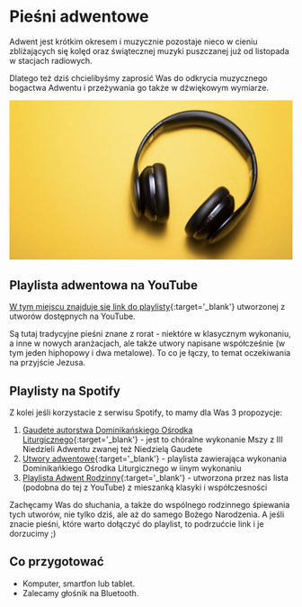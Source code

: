 # Pieśni adwentowe

Adwent jest krótkim okresem i muzycznie pozostaje nieco w cieniu zbliżających się kolęd oraz świątecznej muzyki puszczanej już od listopada w stacjach radiowych.

Dlatego też dziś chcielibyśmy zaprosić Was do odkrycia muzycznego bogactwa Adwentu i przeżywania go także w dźwiękowym wymiarze.

![Słuchawki](/img/2020-12-02.jpg)

## Playlista adwentowa na YouTube

[W tym miejscu znajduje się link do playlisty](https://www.youtube.com/playlist?list=PLbGRr2MBiEmR3awJJ8ZCfVLQedhcxH8La){:target='_blank'}  utworzonej z utworów dostępnych na YouTube.

Są tutaj tradycyjne pieśni znane z rorat - niektóre w klasycznym wykonaniu, a inne w nowych aranżacjach, ale także utwory napisane współcześnie (w tym jeden hiphopowy i dwa metalowe). To co je łączy, to temat oczekiwania na przyjście Jezusa.

## Playlisty na Spotify

Z kolei jeśli korzystacie z serwisu Spotify, to mamy dla Was 3 propozycje:

1. [Gaudete autorstwa Dominikańskiego Ośrodka Liturgicznego](https://open.spotify.com/album/2dNavIDJtRAo64UEbIUhys){:target='_blank'} - jest to chóralne wykonanie Mszy z III Niedzieli Adwentu zwanej też Niedzielą Gaudete
2. [Utwory adwentowe](https://open.spotify.com/playlist/4MnzsjV740PS541Hxf8a6R){:target='_blank'} - playlista zawierająca wykonania Dominikańkiego Ośrodka Liturgicznego w iinym wykonaniu
3. [Playlista Adwent Rodzinny](https://open.spotify.com/playlist/5V0PLDI2N0k3bzdiimWx7X){:target='_blank'} - utworzona przez nas lista (podobna do tej z YouTube) z mieszanką klasyki i współczesności

Zachęcamy Was do słuchania, a także do wspólnego rodzinnego śpiewania tych utworów, nie tylko dziś, ale aż do samego Bożego Narodzenia. A jeśli znacie pieśni, które warto dołączyć do playlist, to podrzućcie link i je dorzucimy ;)

## Co przygotować

- Komputer, smartfon lub tablet.
- Zalecamy głośnik na Bluetooth.